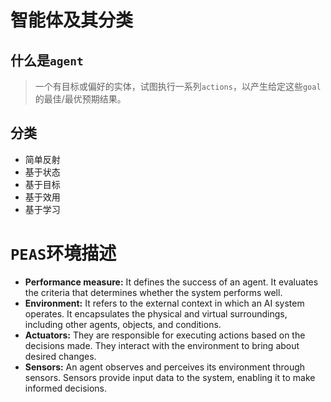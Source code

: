 # 智能体及其分类
## 什么是`agent`

> 一个有目标或偏好的实体，试图执行一系列`actions`，以产生给定这些`goal`的最佳/最优预期结果。
## 分类

* 简单反射
* 基于状态
* 基于目标
* 基于效用
* 基于学习

# `PEAS`环境描述
* **Performance measure:** It defines the success of an agent. It evaluates the criteria that determines whether the system performs well.
* **Environment:** It refers to the external context in which an AI system operates. It encapsulates the physical and virtual surroundings, including other agents, objects, and conditions.
* **Actuators:** They are responsible for executing actions based on the decisions made. They interact with the environment to bring about desired changes.
* **Sensors:** An agent observes and perceives its environment through sensors. Sensors provide input data to the system, enabling it to make informed decisions.
